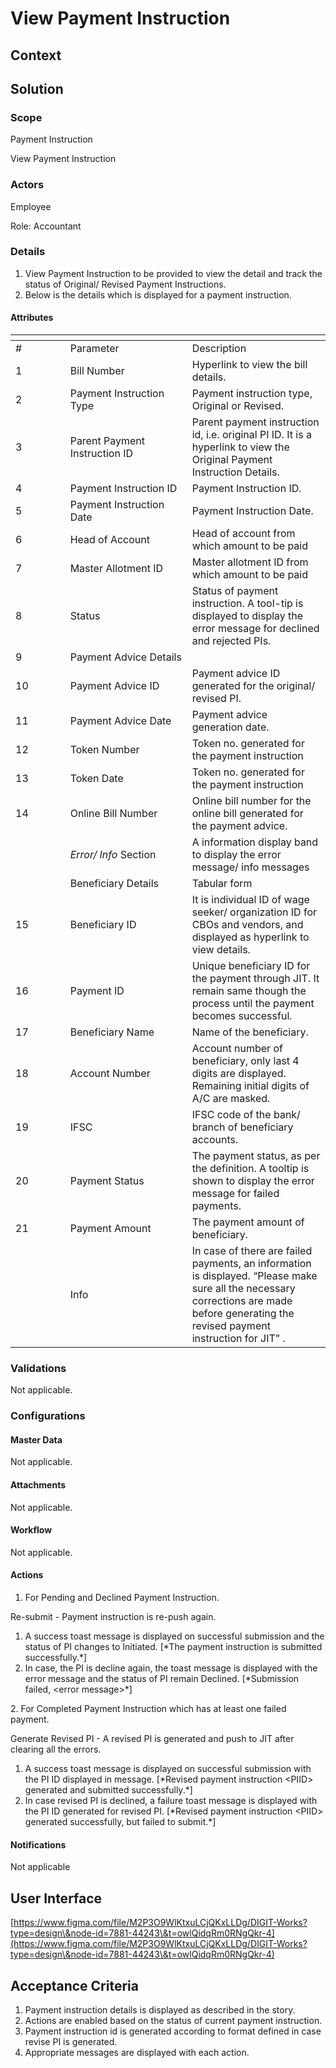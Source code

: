 # View Payment Instruction

## Context

## Solution <a href="#solution" id="solution"></a>

### Scope <a href="#scope" id="scope"></a>

Payment Instruction

View Payment Instruction

### Actors <a href="#actors" id="actors"></a>

Employee

Role: Accountant

### Details <a href="#details" id="details"></a>

1. View Payment Instruction to be provided to view the detail and track the status of Original/ Revised Payment Instructions.
2. Below is the details which is displayed for a payment instruction.

#### Attributes

<table data-header-hidden><thead><tr><th width="71.66666666666666"></th><th width="179"></th><th></th></tr></thead><tbody><tr><td>#</td><td>Parameter</td><td>Description</td></tr><tr><td>1</td><td>Bill Number</td><td>Hyperlink to view the bill details.</td></tr><tr><td>2</td><td>Payment Instruction Type</td><td>Payment instruction type, Original or Revised.</td></tr><tr><td>3</td><td>Parent Payment Instruction ID</td><td>Parent payment instruction id, i.e. original PI ID. It is a hyperlink to view the Original Payment Instruction Details.</td></tr><tr><td>4</td><td>Payment Instruction ID</td><td>Payment Instruction ID.</td></tr><tr><td>5</td><td>Payment Instruction Date</td><td>Payment Instruction Date.</td></tr><tr><td>6</td><td>Head of Account</td><td>Head of account from which amount to be paid</td></tr><tr><td>7</td><td>Master Allotment ID</td><td>Master allotment ID from which amount to be paid</td></tr><tr><td>8</td><td>Status</td><td>Status of payment instruction. A tool-tip is displayed to display the error message for declined and rejected PIs.</td></tr><tr><td>9</td><td>Payment Advice Details</td><td> </td></tr><tr><td>10</td><td>Payment Advice ID</td><td>Payment advice ID generated for the original/ revised PI.</td></tr><tr><td>11</td><td>Payment Advice Date</td><td>Payment advice generation date.</td></tr><tr><td>12</td><td>Token Number</td><td>Token no. generated for the payment instruction</td></tr><tr><td>13</td><td>Token Date</td><td>Token no. generated for the payment instruction</td></tr><tr><td>14</td><td>Online Bill Number</td><td>Online bill number for the online bill generated for the payment advice.</td></tr><tr><td> </td><td><em>Error/ Info</em> Section</td><td>A information display band to display the error message/ info messages</td></tr><tr><td> </td><td>Beneficiary Details</td><td>Tabular form</td></tr><tr><td>15</td><td>Beneficiary ID</td><td>It is individual ID of wage seeker/ organization ID for CBOs and vendors, and displayed as hyperlink to view details.</td></tr><tr><td>16</td><td>Payment ID</td><td>Unique beneficiary ID for the payment through JIT. It remain same though the process until the payment becomes successful.</td></tr><tr><td>17</td><td>Beneficiary Name</td><td>Name of the beneficiary.</td></tr><tr><td>18</td><td>Account Number</td><td>Account number of beneficiary, only last 4 digits are displayed. Remaining initial digits of A/C are masked.</td></tr><tr><td>19</td><td>IFSC</td><td>IFSC code of the bank/ branch of beneficiary accounts.</td></tr><tr><td>20</td><td>Payment Status</td><td>The payment status, as per the definition. A tooltip is shown to display the error message for failed payments.</td></tr><tr><td>21</td><td>Payment Amount</td><td>The payment amount of beneficiary.</td></tr><tr><td> </td><td>Info</td><td>In case of there are failed payments, an information is displayed. “Please make sure all the necessary corrections are made before generating the revised payment instruction for JIT” .</td></tr></tbody></table>

### Validations <a href="#validations" id="validations"></a>

Not applicable.

### Configurations <a href="#configurations" id="configurations"></a>

#### Master Data <a href="#masterdata" id="masterdata"></a>

Not applicable.

#### Attachments <a href="#attachments" id="attachments"></a>

Not applicable.

#### Workflow <a href="#workflow" id="workflow"></a>

Not applicable.

#### Actions <a href="#actions" id="actions"></a>

1. For Pending and Declined Payment Instruction.

Re-submit - Payment instruction is re-push again.

1. A success toast message is displayed on successful submission and the status of PI changes to Initiated. \[\*The payment instruction is submitted successfully.\*]
2. In case, the PI is decline again, the toast message is displayed with the error message and the status of PI remain Declined. \[\*Submission failed, \<error message>\*]

2\. For Completed Payment Instruction which has at least one failed payment.

Generate Revised PI - A revised PI is generated and push to JIT after clearing all the errors.

1. A success toast message is displayed on successful submission with the PI ID displayed in message. \[\*Revised payment instruction \<PIID> generated and submitted successfully.\*]
2. In case revised PI is declined, a failure toast message is displayed with the PI ID generated for revised PI. \[\*Revised payment instruction \<PIID> generated successfully, but failed to submit.\*]

#### Notifications <a href="#notifications" id="notifications"></a>

Not applicable

## User Interface <a href="#userinterface" id="userinterface"></a>

[https://www.figma.com/file/M2P3O9WlKtxuLCjQKxLLDg/DIGIT-Works?type=design\&node-id=7881-44243\&t=owlQidqRm0RNgQkr-4](https://www.figma.com/file/M2P3O9WlKtxuLCjQKxLLDg/DIGIT-Works?type=design\&node-id=7881-44243\&t=owlQidqRm0RNgQkr-4)

## Acceptance Criteria <a href="#acceptancecriteria" id="acceptancecriteria"></a>

1. Payment instruction details is displayed as described in the story.
2. Actions are enabled based on the status of current payment instruction.
3. Payment instruction id is generated according to format defined in case revise PI is generated.
4. Appropriate messages are displayed with each action.
